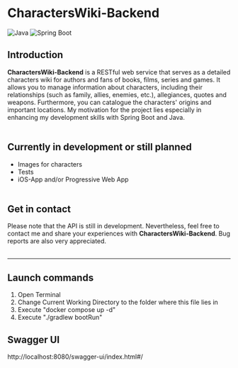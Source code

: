 # CharactersWiki-Backend
![Java](https://img.shields.io/badge/Java-ED8B00?logo=openjdk&logoColor=white)
![Spring Boot](https://img.shields.io/badge/Spring%20Boot-6DB33F?logo=springboot&logoColor=fff&style=flat)

## Introduction
**CharactersWiki-Backend** is a RESTful web service that serves as a detailed characters wiki for authors and fans of books, films, series and games. It allows you to manage information about characters, including their relationships (such as family, allies, enemies, etc.), allegiances, quotes and weapons. Furthermore, you can catalogue the characters' origins and important locations. My motivation for the project lies especially in enhancing my development skills with Spring Boot and Java.
<br><br>

## Currently in development or still planned
- Images for characters
- Tests
- iOS-App and/or Progressive Web App
<br><br>

## Get in contact
Please note that the API is still in development. Nevertheless, feel free to contact me and share your experiences with **CharactersWiki-Backend**. Bug reports are also very appreciated.
<br><br>

---

## Launch commands
1. Open Terminal
2. Change Current Working Directory to the folder where this file lies in
3. Execute "docker compose up -d"
4. Execute "./gradlew bootRun"

## Swagger UI
http://localhost:8080/swagger-ui/index.html#/
